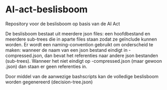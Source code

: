 # AI-act-beslisboom

Repository voor de beslisboom op basis van de AI Act
 
De beslisboom bestaat uit meerdere json files: een hoofdbestand en meerdere sub-trees die in aparte files staan zodat ze geïnclude kunnen worden.
Er wordt een naming-convention gebruikt om onderscheid te maken: wanneer de naam van een json bestand eindigt in -compressed.json, dan bevat het referenties naar andere json bestanden (sub-trees). Wanneer het niet eindigt op -compressed.json (maar gewoon .json) dan staan er geen referenties in.

Door middel van de aanwezige bashscripts kan de volledige beslisboom worden gegenereerd (decision-tree.json)
